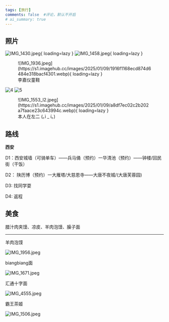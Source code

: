 ```yaml
---
tags: [旅行]
comments: false  #评论，默认不开启
# ai_summary: true
---
```


## 照片  


![IMG_1430.jpeg](https://s1.imagehub.cc/images/2025/01/09/c830bce34df43862c715a5d2c2d70a20.webp){ loading=lazy }
![IMG_1458.jpeg](https://s1.imagehub.cc/images/2025/01/09/96b04623e1b684d30ce05b7277432b9e.webp){ loading=lazy }

<figure markdown>
  ![IMG_1936.jpeg](https://s1.imagehub.cc/images/2025/01/09/1916f1168ecd874d6484e318bacf4301.webp){ loading=lazy }
  <figcaption>李嘉仪童鞋</figcaption>
</figure>


![4](https://s1.imagehub.cc/images/2025/01/09/9c8b9b0ccdef2716cf91dcae361e1b6b.webp)
![5](https://s1.imagehub.cc/images/2025/01/09/c38ae082d404095ad8da600d8598f275.webp)

 
<figure markdown>
  ![IMG_1553_l2.jpeg](https://s1.imagehub.cc/images/2025/01/09/a8df7ec02c2b202a7faace23c643994c.webp){ loading=lazy }
  <figcaption>本人在左二 (｡ì _ í｡)</figcaption>
</figure>




## 路线
**西安**

D1：西安城墙（可骑单车）——兵马俑（预约）一华清池（预约）——钟楼/回民街（干饭）

D2： 陕历博（预约）一大雁塔/大慈恩寺——大唐不夜城/(大唐芙蓉园)

D3: 找同学耍

D4: 返程

## 美食  

腊汁肉夹馍、凉皮、羊肉泡馍、臊子面  
***

羊肉泡馍

![IMG_1956.jpeg](https://s1.imagehub.cc/images/2025/01/09/684cd0b2b1b29425b644fba2f1c451ac.webp)

biangbiang面  

![IMG_1671.jpeg](https://s1.imagehub.cc/images/2025/01/09/488ece6f86c926fda7790c71e6e17868.webp)

汇通十字面  

![IMG_4555.jpeg](https://s1.imagehub.cc/images/2025/01/09/fe726e76fa7661ffe97d8290ff62f021.webp)

霸王茶姬  

![IMG_1506.jpeg](https://s1.imagehub.cc/images/2025/01/09/54d9d0f6f26df480b2bf6207209c06b7.webp)



